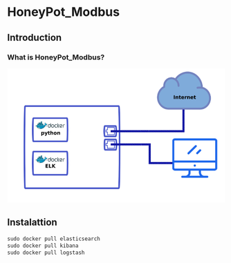 # HoneyPot_Modbus
## Introduction
### What is HoneyPot_Modbus?
![alt text](https://github.com/aurehacks/HoneyPot_Modbus/blob/master/infra.png)
## Instalattion
```
sudo docker pull elasticsearch 
sudo docker pull kibana
sudo docker pull logstash
```
